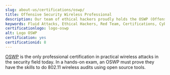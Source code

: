 ```yaml
---
slug: about-us/certifications/oswp/
title: Offensive Security Wireless Professional
description: Our team of ethical hackers proudly holds the OSWP (Offensive Security Wireless Professional) certification, among many others.
keywords: Fluid Attacks, Ethical Hackers, Red Team, Certifications, Cybersecurity, Pentesters, Whitehat Hackers, OSWP
certificationlogo: logo-oswp
alt: Logo OSWP
certification: yes
certificationid: 8
---
```


[OSWP](https://www.offensive-security.com/wifu-oswp/)
is the only professional certification in practical wireless attacks
in the security field today.
In a hands-on exam,
an OSWP must prove they have the skills to do 802.11 wireless audits
using open source tools.
